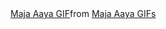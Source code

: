 <div class="tenor-gif-embed" data-postid="25722005" data-share-method="host" data-aspect-ratio="1.49765" data-width="100%"><a href="https://tenor.com/view/maja-aaya-gif-25722005">Maja Aaya GIF</a>from <a href="https://tenor.com/search/maja+aaya-gifs">Maja Aaya GIFs</a></div> <script type="text/javascript" async src="https://tenor.com/embed.js"></script>
